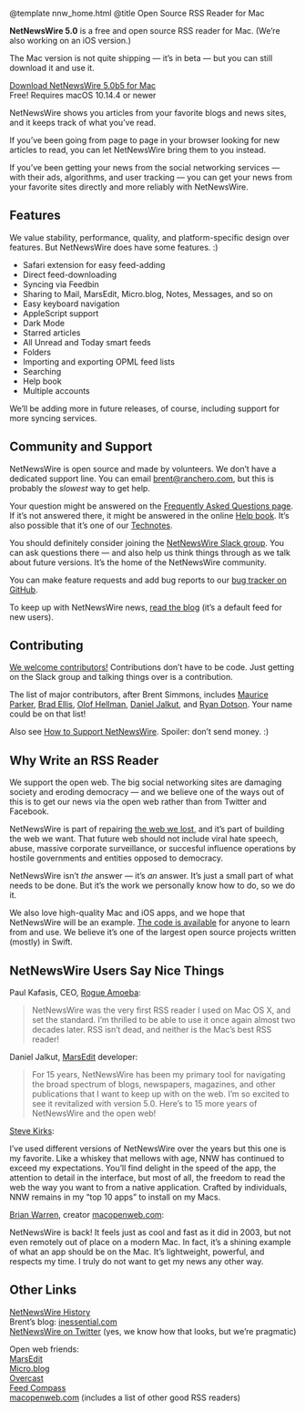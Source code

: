 @template nnw_home.html
@title Open Source RSS Reader for Mac

<b>NetNewsWire 5.0</b> is a free and open source RSS reader for Mac. (We’re also working on an iOS version.)

The Mac version is not quite shipping — it’s in beta — but you can still download it and use it. 

<p class="downloadLink"><a href="https://github.com/brentsimmons/NetNewsWire/releases/download/mac-5.0b5/NetNewsWire5.0b5.zip">Download NetNewsWire 5.0b5 for Mac</a><br />
<span class="systemRequirements">Free! Requires macOS 10.14.4 or newer</span></p>

NetNewsWire shows you articles from your favorite blogs and news sites, and it keeps track of what you’ve read.

If you’ve been going from page to page in your browser looking for new articles to read, you can let NetNewsWire bring them to you instead.

If you’ve been getting your news from the social networking services — with their ads, algorithms, and user tracking — you can get your news from your favorite sites directly and more reliably with NetNewsWire.


## Features

We value stability, performance, quality, and platform-specific design over features. But NetNewsWire does have some features. :)

* Safari extension for easy feed-adding
* Direct feed-downloading
* Syncing via Feedbin
* Sharing to Mail, MarsEdit, Micro.blog, Notes, Messages, and so on
* Easy keyboard navigation
* AppleScript support
* Dark Mode
* Starred articles
* All Unread and Today smart feeds
* Folders
* Importing and exporting OPML feed lists
* Searching
* Help book
* Multiple accounts

We’ll be adding more in future releases, of course, including support for more syncing services.


## Community and Support

NetNewsWire is open source and made by volunteers. We don’t have a dedicated support line. You can email <a href="mailto:brent@ranchero.com">brent@ranchero.com</a>, but this is probably the <i>slowest</i> way to get help.

Your question might be answered on the [Frequently Asked Questions page](https://ranchero.com/netnewswire/frequently-asked-questions). If it’s not answered there, it might be answered in the online [Help book](https://ranchero.com/netnewswire/help/mac/5.0/en/). It’s also possible that it’s one of our [Technotes](https://github.com/brentsimmons/NetNewsWire/tree/master/Technotes).

You should definitely consider joining the <a href="https://netnewswire.slack.com/join/shared_invite/enQtNjM4MDA1MjQzMDkzLTNlNjBhOWVhYzdhYjA4ZWFhMzQ1MTUxYjU0NTE5ZGY0YzYwZWJhNjYwNTNmNTg2NjIwYWY4YzhlYzk5NmU3ZTc">NetNewsWire Slack group</a>. You can ask questions there — and also help us think things through as we talk about future versions. It’s the home of the NetNewsWire community.

You can make feature requests and add bug reports to our <a href="https://github.com/brentsimmons/NetNewsWire/issues">bug tracker on GitHub</a>.

To keep up with NetNewsWire news, <a href="https://nnw.ranchero.com/">read the blog</a> (it’s a default feed for new users).


## Contributing

<a href="https://github.com/brentsimmons/NetNewsWire/blob/master/CONTRIBUTING.md">We welcome contributors!</a> Contributions don’t have to be code. Just getting on the Slack group and talking things over is a contribution.

The list of major contributors, after Brent Simmons, includes [Maurice Parker](https://github.com/vincode-io), [Brad Ellis](https://twitter.com/BradEllis), [Olof Hellman](https://github.com/olofhellman), [Daniel Jalkut](https://github.com/danielpunkass), and [Ryan Dotson](https://nostodnayr.net/). Your name could be on that list!

Also see <a href="https://github.com/brentsimmons/NetNewsWire/blob/master/Technotes/HowToSupportNetNewsWire.markdown">How to Support NetNewsWire</a>. Spoiler: don’t send money. :)


## Why Write an RSS Reader

We support the open web. The big social networking sites are damaging society and eroding democracy — and we believe one of the ways out of this is to get our news via the open web rather than from Twitter and Facebook.

NetNewsWire is part of repairing <a href="https://anildash.com/2012/12/13/the_web_we_lost/">the web we lost</a>, and it’s part of building the web we want. That future web should not include viral hate speech, abuse, massive corporate surveillance, or succesful influence operations by hostile governments and entities opposed to democracy.

NetNewsWire isn’t <i>the</i> answer — it’s <i>an</i> answer. It’s just a small part of what needs to be done. But it’s the work we personally know how to do, so we do it.

We also love high-quality Mac and iOS apps, and we hope that NetNewsWire will be an example. <a href="https://github.com/brentsimmons/NetNewsWire">The code is available</a> for anyone to learn from and use. We believe it’s one of the largest open source projects written (mostly) in Swift.


## NetNewsWire Users Say Nice Things

Paul Kafasis, CEO, [Rogue Amoeba](https://rogueamoeba.com/):

> NetNewsWire was the very first RSS reader I used on Mac OS X, and set the standard. I’m thrilled to be able to use it once again almost two decades later. RSS isn’t dead, and neither is the Mac’s best RSS reader!

Daniel Jalkut, [MarsEdit](https://red-sweater.com/marsedit/) developer:

> For 15 years, NetNewsWire has been my primary tool for navigating the broad spectrum of blogs, newspapers, magazines, and other publications that I want to keep up with on the web. I’m so excited to see it revitalized with version 5.0. Here’s to 15 more years of NetNewsWire and the open web!

[Steve Kirks](https://stevekirks.com/):

I’ve used different versions of NetNewsWire over the years but this one is my favorite. Like a whiskey that mellows with age, NNW has continued to exceed my expectations. You’ll find delight in the speed of the app, the attention to detail in the interface, but most of all, the freedom to read the web the way you want to from a native application. Crafted by individuals, NNW remains in my “top 10 apps” to install on my Macs.

[Brian Warren](http://begoodnotbad.com/), creator [macopenweb.com](https://macopenweb.com/):

NetNewsWire is back! It feels just as cool and fast as it did in 2003, but not even remotely out of place on a modern Mac. In fact, it’s a shining example of what an app should be on the Mac. It’s lightweight, powerful, and respects my time. I truly do not want to get my news any other way.

## Other Links

[NetNewsWire History](https://ranchero.com/netnewswire/history)<br />
Brent’s blog: <a href="https://inessential.com/">inessential.com</a><br />
<a href="https://twitter.com/netnewswire">NetNewsWire on Twitter</a> (yes, we know how that looks, but we’re pragmatic)

Open web friends:<br />
[MarsEdit](https://www.red-sweater.com/marsedit/)<br />
[Micro.blog](https://micro.blog/)<br />
[Overcast](https://overcast.fm/)<br />
[Feed Compass](https://vincode.io/feed-compass/)<br />
[macopenweb.com](https://macopenweb.com/) (includes a list of other good RSS readers)
